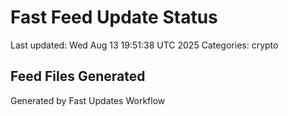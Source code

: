 # Fast Feed Update Status
Last updated: Wed Aug 13 19:51:38 UTC 2025
Categories: crypto

## Feed Files Generated

Generated by Fast Updates Workflow
